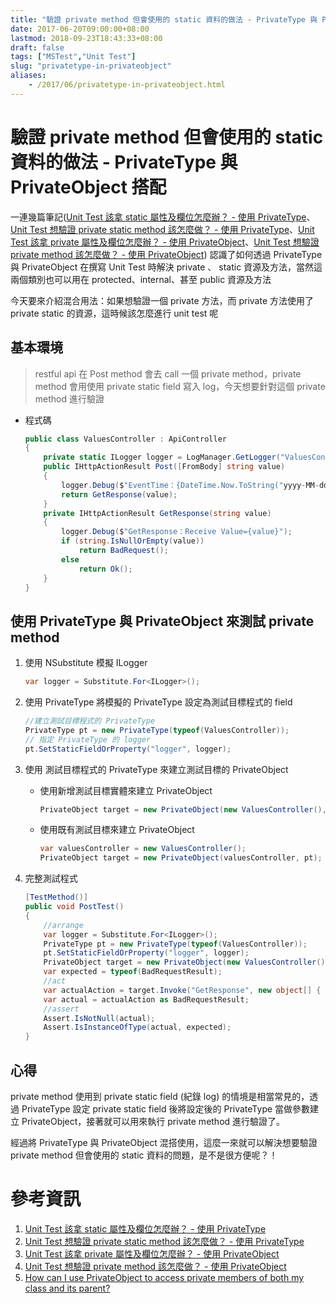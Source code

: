```yaml
---
title: "驗證 private method 但會使用的 static 資料的做法 - PrivateType 與 PrivateObject 搭配"
date: 2017-06-20T09:00:00+08:00
lastmod: 2018-09-23T18:43:33+08:00
draft: false
tags: ["MSTest","Unit Test"]
slug: "privatetype-in-privateobject"
aliases:
    - /2017/06/privatetype-in-privateobject.html
---
```

# 驗證 private method 但會使用的 static 資料的做法 - PrivateType 與 PrivateObject 搭配
一連幾篇筆記([Unit Test 該拿 static 屬性及欄位怎麼辦？ - 使用 PrivateType](//blog.yowko.com/2017/06/unit-test-static-field-property.html)、[Unit Test 想驗證 private static method 該怎麼做？ - 使用 PrivateType](//blog.yowko.com/2017/06/unit-test-static-method.html)、[Unit Test 該拿 private 屬性及欄位怎麼辦？ - 使用 PrivateObject](//blog.yowko.com/2017/06/unit-test-private-field-property.html)、[Unit Test 想驗證 private method 該怎麼做？ - 使用 PrivateObject](//blog.yowko.com/2017/06/unit-test-private-method.html)) 認識了如何透過 PrivateType 與 PrivateObject 在撰寫 Unit Test 時解決 private 、 static 資源及方法，當然這兩個類別也可以用在 protected、internal、甚至 public 資源及方法

今天要來介紹混合用法：如果想驗證一個 private 方法，而 private 方法使用了 private static 的資源，這時候該怎麼進行 unit test 呢

## 基本環境

> restful api 在 Post method 會去 call 一個 private method，private method 會用使用 private static field 寫入 log，今天想要針對這個 private method 進行驗證

*   程式碼

    ```cs
    public class ValuesController : ApiController
    {
        private static ILogger logger = LogManager.GetLogger("ValuesController");
        public IHttpActionResult Post([FromBody] string value)
        {
            logger.Debug($"EventTime：{DateTime.Now.ToString("yyyy-MM-dd HH:mm:ss")} Value={value}");
            return GetResponse(value);
        }
        private IHttpActionResult GetResponse(string value)
        {
            logger.Debug($"GetResponse：Receive Value={value}");
            if (string.IsNullOrEmpty(value))
                return BadRequest();
            else
                return Ok();
        }
    }
    ```

## 使用 PrivateType 與 PrivateObject 來測試 private method

1.  使用 NSubstitute 模擬 ILogger

    ```cs
    var logger = Substitute.For<ILogger>();
    ```

2.  使用 PrivateType 將模擬的 PrivateType 設定為測試目標程式的 field

    ```cs
    //建立測試目標程式的 PrivateType
    PrivateType pt = new PrivateType(typeof(ValuesController));
    // 指定 PrivateType 的 logger
    pt.SetStaticFieldOrProperty("logger", logger);
    ```

3.  使用 測試目標程式的 PrivateType 來建立測試目標的 PrivateObject

    *   使用新增測試目標實體來建立 PrivateObject

        ```cs
        PrivateObject target = new PrivateObject(new ValuesController(), pt);
        ```
    *   使用既有測試目標來建立 PrivateObject

        ```cs
        var valuesController = new ValuesController();
        PrivateObject target = new PrivateObject(valuesController, pt);
        ```

4.  完整測試程式

    ```cs
    [TestMethod()]
    public void PostTest()
    {
        //arrange
        var logger = Substitute.For<ILogger>();
        PrivateType pt = new PrivateType(typeof(ValuesController));
        pt.SetStaticFieldOrProperty("logger", logger);
        PrivateObject target = new PrivateObject(new ValuesController(), pt);
        var expected = typeof(BadRequestResult);
        //act
        var actualAction = target.Invoke("GetResponse", new object[] { string.Empty });
        var actual = actualAction as BadRequestResult;
        //assert
        Assert.IsNotNull(actual);
        Assert.IsInstanceOfType(actual, expected);
    }
    ```

## 心得

private method 使用到 private static field (紀錄 log) 的情境是相當常見的，透過 PrivateType 設定 private static field 後將設定後的 PrivateType 當做參數建立 PrivateObject，接著就可以用來執行 private method 進行驗證了。

經過將 PrivateType 與 PrivateObject 混搭使用，這麼一來就可以解決想要驗證 private method 但會使用的 static 資料的問題，是不是很方便呢？！

# 參考資訊

1.  [Unit Test 該拿 static 屬性及欄位怎麼辦？ - 使用 PrivateType](//blog.yowko.com/2017/06/unit-test-static-field-property.html)
2.  [Unit Test 想驗證 private static method 該怎麼做？ - 使用 PrivateType](//blog.yowko.com/2017/06/unit-test-static-method.html)
3.  [Unit Test 該拿 private 屬性及欄位怎麼辦？ - 使用 PrivateObject](//blog.yowko.com/2017/06/unit-test-private-field-property.html)
4.  [Unit Test 想驗證 private method 該怎麼做？ - 使用 PrivateObject](//blog.yowko.com/2017/06/unit-test-private-method.html)
5.  [How can I use PrivateObject to access private members of both my class and its parent?](https://stackoverflow.com/questions/5396996/how-can-i-use-privateobject-to-access-private-members-of-both-my-class-and-its-p)
